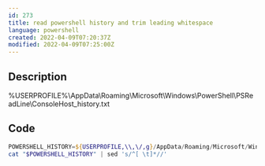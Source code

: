 ```yaml
---
id: 273
title: read powershell history and trim leading whitespace
language: powershell
created: 2022-04-09T07:20:37Z
modified: 2022-04-09T07:25:00Z
---
```


## Description

%USERPROFILE%\AppData\Roaming\Microsoft\Windows\PowerShell\PSReadLine\ConsoleHost_history.txt

## Code

```powershell
POWERSHELL_HISTORY=${USERPROFILE,\\,\/,g}/AppData/Roaming/Microsoft/Windows/PowerShell/PSReadLine/ConsoleHost_history.txt
cat "$POWERSHELL_HISTORY" | sed 's/^[ \t]*//'
```

<!-- end -->

